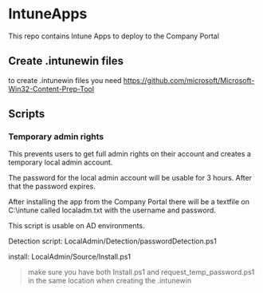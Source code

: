 # IntuneApps
This repo contains Intune Apps to deploy to the Company Portal


## Create .intunewin files

to create .intunewin files you need https://github.com/microsoft/Microsoft-Win32-Content-Prep-Tool

## Scripts

### Temporary admin rights

This prevents users to get full admin rights on their account and creates a temporary local admin account.

The password for the local admin account will be usable for 3 hours. After that the password expires.

After installing the app from the Company Portal there will be a textfile on C:\intune called localadm.txt with the username and password.

This script is usable on AD environments.

Detection script: LocalAdmin/Detection/passwordDetection.ps1

install: LocalAdmin/Source/Install.ps1

> make sure you have both Install.ps1 and request_temp_password.ps1 in the same location when creating the .intunewin
